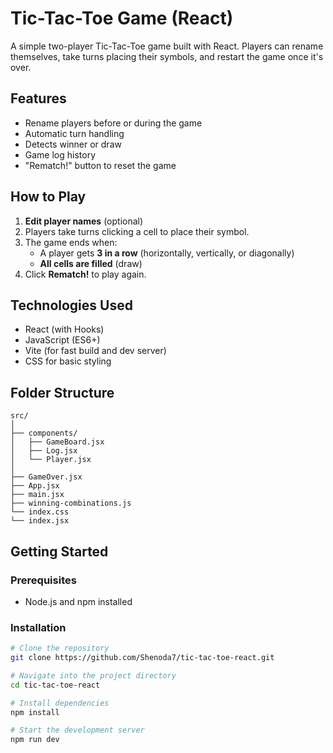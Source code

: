 # Tic-Tac-Toe Game (React)

A simple two-player Tic-Tac-Toe game built with React. Players can rename themselves, take turns placing their symbols, and restart the game once it's over.

## Features

- Rename players before or during the game
- Automatic turn handling
- Detects winner or draw
- Game log history
- "Rematch!" button to reset the game

## How to Play

1. **Edit player names** (optional)
2. Players take turns clicking a cell to place their symbol.
3. The game ends when:
    - A player gets **3 in a row** (horizontally, vertically, or diagonally)
    - **All cells are filled** (draw)
4. Click **Rematch!** to play again.

## Technologies Used

- React (with Hooks)
- JavaScript (ES6+)
- Vite (for fast build and dev server)
- CSS for basic styling

## Folder Structure
    src/
    │
    ├── components/
    │   ├── GameBoard.jsx
    │   ├── Log.jsx
    │   └── Player.jsx
    │
    ├── GameOver.jsx
    ├── App.jsx
    ├── main.jsx
    ├── winning-combinations.js
    └── index.css
    └── index.jsx

## Getting Started

### Prerequisites

- Node.js and npm installed

### Installation

```bash
# Clone the repository
git clone https://github.com/Shenoda7/tic-tac-toe-react.git

# Navigate into the project directory
cd tic-tac-toe-react

# Install dependencies
npm install

# Start the development server
npm run dev

